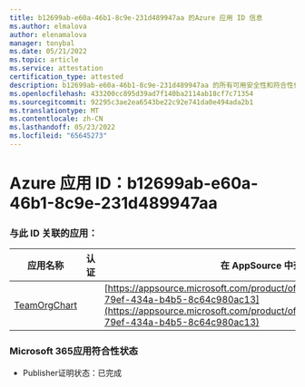 ```yaml
---
title: b12699ab-e60a-46b1-8c9e-231d489947aa 的Azure 应用 ID 信息
ms.author: elmalova
author: elenamalova
manager: tonybal
ms.date: 05/21/2022
ms.topic: article
ms.service: attestation
certification_type: attested
description: b12699ab-e60a-46b1-8c9e-231d489947aa 的所有可用安全性和符合性信息。
ms.openlocfilehash: 433200cc895d39ad7f140ba2114ab18cf7c71354
ms.sourcegitcommit: 92295c3ae2ea6543be22c92e741da0e494ada2b1
ms.translationtype: MT
ms.contentlocale: zh-CN
ms.lasthandoff: 05/23/2022
ms.locfileid: "65645273"
---
```

# <a name="azure-app-id-b12699ab-e60a-46b1-8c9e-231d489947aa"></a>Azure 应用 ID：b12699ab-e60a-46b1-8c9e-231d489947aa


### <a name="apps-associated-with-this-id"></a>与此 ID 关联的应用：
| **应用名称** | **认证** | **在 AppSource 中查看** |
|--------------|---------------|-----------------------|
| [TeamOrgChart](../forward/teamorgchart.66763c6e-79ef-434a-b4b5-8c64c980ac13.md) |  | [https://appsource.microsoft.com/product/office/teamorgchart.66763c6e-79ef-434a-b4b5-8c64c980ac13](https://appsource.microsoft.com/product/office/teamorgchart.66763c6e-79ef-434a-b4b5-8c64c980ac13) |

### <a name="microsoft-365-app-compliance-status"></a>Microsoft 365应用符合性状态
- Publisher证明状态：已完成

